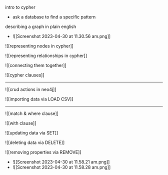 
intro to cypher
- ask a database to find a specific pattern

describing a graph in plain english
- ![[Screenshot 2023-04-30 at 11.30.56 am.png]]


![[representing nodes in cypher]]

![[representing relationships in cypher]]

![[connecting them together]]

![[cypher clauses]]


--- 
![[crud actions in neo4j]]

![[importing data via LOAD CSV]]


---

![[match & where clause]]

![[with clause]]

![[updating data via SET]]

![[deleting data via DELETE]]

![[removing properties via REMOVE]]


- ![[Screenshot 2023-04-30 at 11.58.21 am.png]]
- ![[Screenshot 2023-04-30 at 11.58.28 am.png]]